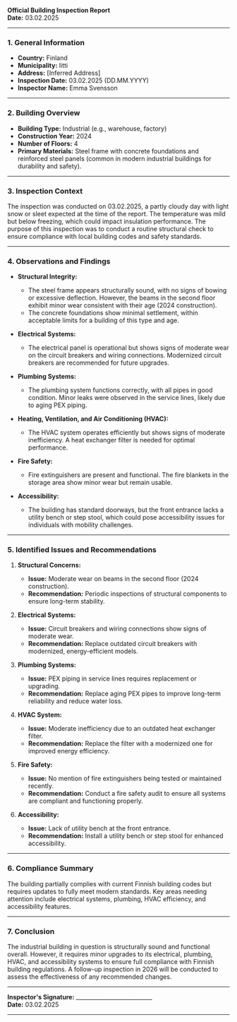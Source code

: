

**Official Building Inspection Report**  
**Date:** 03.02.2025  

---

### **1. General Information**  
- **Country:** Finland  
- **Municipality:** Iitti  
- **Address:** [Inferred Address]  
- **Inspection Date:** 03.02.2025 (DD.MM.YYYY)  
- **Inspector Name:** Emma Svensson  

---

### **2. Building Overview**  
- **Building Type:** Industrial (e.g., warehouse, factory)  
- **Construction Year:** 2024  
- **Number of Floors:** 4  
- **Primary Materials:** Steel frame with concrete foundations and reinforced steel panels (common in modern industrial buildings for durability and safety).  

---

### **3. Inspection Context**  
The inspection was conducted on 03.02.2025, a partly cloudy day with light snow or sleet expected at the time of the report. The temperature was mild but below freezing, which could impact insulation performance. The purpose of this inspection was to conduct a routine structural check to ensure compliance with local building codes and safety standards.  

---

### **4. Observations and Findings**  
- **Structural Integrity:**  
  - The steel frame appears structurally sound, with no signs of bowing or excessive deflection. However, the beams in the second floor exhibit minor wear consistent with their age (2024 construction).  
  - The concrete foundations show minimal settlement, within acceptable limits for a building of this type and age.  

- **Electrical Systems:**  
  - The electrical panel is operational but shows signs of moderate wear on the circuit breakers and wiring connections. Modernized circuit breakers are recommended for future upgrades.  

- **Plumbing Systems:**  
  - The plumbing system functions correctly, with all pipes in good condition. Minor leaks were observed in the service lines, likely due to aging PEX piping.  

- **Heating, Ventilation, and Air Conditioning (HVAC):**  
  - The HVAC system operates efficiently but shows signs of moderate inefficiency. A heat exchanger filter is needed for optimal performance.  

- **Fire Safety:**  
  - Fire extinguishers are present and functional. The fire blankets in the storage area show minor wear but remain usable.  

- **Accessibility:**  
  - The building has standard doorways, but the front entrance lacks a utility bench or step stool, which could pose accessibility issues for individuals with mobility challenges.  

---

### **5. Identified Issues and Recommendations**  
1. **Structural Concerns:**  
   - **Issue:** Moderate wear on beams in the second floor (2024 construction).  
   - **Recommendation:** Periodic inspections of structural components to ensure long-term stability.  

2. **Electrical Systems:**  
   - **Issue:** Circuit breakers and wiring connections show signs of moderate wear.  
   - **Recommendation:** Replace outdated circuit breakers with modernized, energy-efficient models.  

3. **Plumbing Systems:**  
   - **Issue:** PEX piping in service lines requires replacement or upgrading.  
   - **Recommendation:** Replace aging PEX pipes to improve long-term reliability and reduce water loss.  

4. **HVAC System:**  
   - **Issue:** Moderate inefficiency due to an outdated heat exchanger filter.  
   - **Recommendation:** Replace the filter with a modernized one for improved energy efficiency.  

5. **Fire Safety:**  
   - **Issue:** No mention of fire extinguishers being tested or maintained recently.  
   - **Recommendation:** Conduct a fire safety audit to ensure all systems are compliant and functioning properly.  

6. **Accessibility:**  
   - **Issue:** Lack of utility bench at the front entrance.  
   - **Recommendation:** Install a utility bench or step stool for enhanced accessibility.  

---

### **6. Compliance Summary**  
The building partially complies with current Finnish building codes but requires updates to fully meet modern standards. Key areas needing attention include electrical systems, plumbing, HVAC efficiency, and accessibility features.  

---

### **7. Conclusion**  
The industrial building in question is structurally sound and functional overall. However, it requires minor upgrades to its electrical, plumbing, HVAC, and accessibility systems to ensure full compliance with Finnish building regulations. A follow-up inspection in 2026 will be conducted to assess the effectiveness of any recommended changes.  

---  

**Inspector's Signature:** ___________________________  
**Date:** 03.02.2025  

---